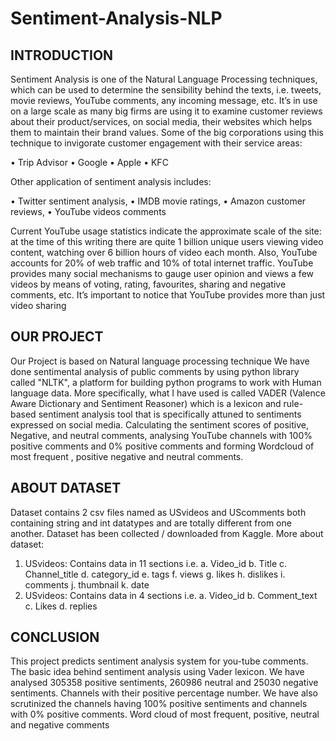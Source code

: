  # Sentiment-Analysis-NLP
## INTRODUCTION
Sentiment Analysis is one of the Natural Language Processing techniques, which can be used to determine the sensibility behind the texts, i.e. tweets, movie reviews, YouTube comments, any incoming message, etc.  It’s in use on a large scale as many big firms are using it to examine customer reviews about their product/services, on social media, their websites which helps them to maintain their brand values. Some of the big corporations using this technique to invigorate customer engagement with their service areas:
 
•	Trip Advisor
•	Google
•	Apple
•	KFC
 
Other application of sentiment analysis includes:
 
•	Twitter sentiment analysis,
•	IMDB movie ratings,
•	Amazon customer reviews,
•	YouTube videos comments

Current  YouTube  usage  statistics  indicate  the approximate scale of the site: at the time of this writing there  are  quite  1  billion  unique  users  viewing  video content,  watching  over  6  billion  hours  of  video  each month. Also, YouTube accounts for 20% of web traffic and 10% of total internet traffic. YouTube provides many social mechanisms to gauge user opinion and views a few videos by means of voting,  rating,  favourites,  sharing  and  negative comments,  etc.  It’s  important  to  notice that  YouTube provides  more  than  just  video  sharing


## OUR PROJECT
Our Project is based on Natural language processing technique We  have  done sentimental  analysis  of  public  comments  by using python library called "NLTK", a platform for building python programs to work with Human language data. More specifically, what I have used is called VADER (Valence Aware Dictionary and Sentiment Reasoner) which is a lexicon and rule-based sentiment analysis tool that is specifically attuned to sentiments expressed on social media. Calculating the sentiment scores of positive, Negative, and neutral comments, analysing YouTube channels with 100% positive comments and 0% positive  comments and forming Wordcloud of most frequent , positive negative and neutral comments.


## ABOUT DATASET
Dataset contains 2 csv files named as USvideos and UScomments both containing string and int datatypes and are totally different from one another. Dataset has been collected / downloaded from Kaggle. 
More about dataset:
1.	USvideos:
    Contains data in 11 sections i.e.
     a.	Video_id
     b.	Title
     c.	Channel_title
     d.	category_id
     e.	tags
     f.	views
     g.	likes
     h.	dislikes
     i.	comments
     j.	thumbnail
     k.	date
2.	USvideos:
       Contains data in 4 sections i.e.
           a.	Video_id
           b.	Comment_text
           c.	Likes
           d.	replies

## CONCLUSION

This project predicts sentiment analysis  system  for  you-tube  comments. The basic idea behind sentiment analysis using Vader lexicon. We have analysed 305358 positive sentiments, 260986 neutral and 25030 negative sentiments. Channels with their positive percentage number. We have also scrutinized the channels having 100% positive sentiments and channels with 0% positive comments. Word cloud of most frequent, positive,
 neutral and negative comments   

